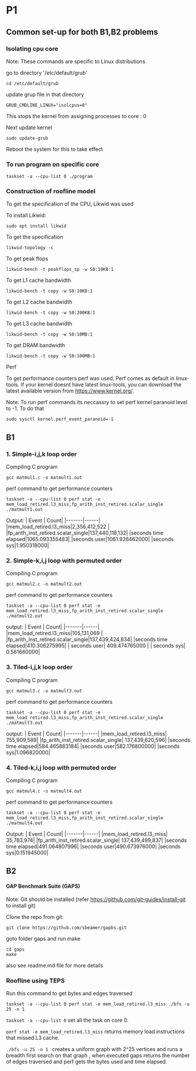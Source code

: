 # P1
## Common set-up for both B1,B2 problems
### Isolating cpu core
Note: These commands are specific to Linux distributions

go to directory '/etc/default/grub'
```
cd /etc/default/grub
```
update grup file in that directory
```
GRUB_CMDLINE_LINUX="isolcpus=0"
```
This stops the kernel from assigning processes to core : 0

Next update kernel
```
sudo update-grub
```
Reboot the system for this to take effect

### To run program on specific core
```
taskset -a --cpu-list 0 ./program
```

### Construction of roofline model
To get the specification of the CPU, Likwid was used

To install Likwid:
```
sudo apt install likwid
```

To get the specification
```
likwid-topology -c
```
To get peak flops
```
likwid-bench -t peakflops_sp -w S0:10KB:1
```
To get L1 cache bandwidth
```
likwid-bench -t copy -w S0:10KB:1
```
To get L2 cache bandwidth
```
likwid-bench -t copy -w S0:200KB:1
```
To get L3 cache bandwidth
```
likwid-bench -t copy -w S0:10MB:1
```
To get DRAM bandwidth
```
likwid-bench -t copy -w S0:100MB:1
```
Perf

To get performance counters perf was used. Perf comes as default in linux-tools. If your kernel doesnt have latest linux-tools, you can download the latest available version from https://www.kernel.org/. 

Note: To run perf commands its neccassry to set perf kernel paranoid level to -1. To do that 
```
sudo sysctl kernel.perf_event_paranoid=-1
```

## B1
### 1. Simple-i,j,k loop order
Compiling C program

```
gcc matmul1.c -o matmult1.out
```
perf command to get performance counters
```
taskset -a --cpu-list 0 perf stat -e mem_load_retired.l3_miss,fp_arith_inst_retired.scalar_single ./matmult1.out
```
Output:
| Event | Count|
|-------|------|
|mem_load_retired.l3_miss|2,356,412,522 |
|fp_arith_inst_retired.scalar_single|137,440,118,132|
|seconds time elapsed|1065.093355483|
|seconds user|1061.926462000|
|seconds sys|1.950318000|



### 2. Simple-k,i,j loop with permuted order
Compiling C program

```
gcc matmul2.c -o matmult2.out
```
perf command to get performance counters
```
taskset -a --cpu-list 0 perf stat -e mem_load_retired.l3_miss,fp_arith_inst_retired.scalar_single ./matmult2.out
```
output:
| Event | Count|
|-------|------|
|mem_load_retired.l3_miss|105,131,069 |
|fp_arith_inst_retired.scalar_single|137,439,424,834|
|seconds time elapsed|410.306275995|
|  seconds user| 409.474765000 |
|  seconds sys|  0.561660000|

### 3. Tiled-i,j,k loop order
Compiling C program

```
gcc matmul3.c -o matmult3.out
```
perf command to get performance counters
```
taskset -a --cpu-list 0 perf stat -e mem_load_retired.l3_miss,fp_arith_inst_retired.scalar_single ./matmult3.out
```
output:
| Event | Count|
|-------|------|
|mem_load_retired.l3_miss| 755,909,589|
|fp_arith_inst_retired.scalar_single| 137,439,620,596|
|seconds time elapsed|584.465883184|
|seconds user|582.176800000|
|seconds sys|1.096820000|

### 4. Tiled-k,i,j loop with permuted order
Compiling C program

```
gcc matmul4.c -o matmult4.out
```
perf command to get performance counters
```
taskset -a --cpu-list 0 perf stat -e mem_load_retired.l3_miss,fp_arith_inst_retired.scalar_single ./matmult4.out
```
Output:
| Event | Count|
|-------|------|
|mem_load_retired.l3_miss| 35,783,974|
|fp_arith_inst_retired.scalar_single| 137,439,499,837|
|seconds time elapsed|491.064807996|
|seconds user|490.673976000|
|seconds sys|0.151945000|

## B2
#### GAP Benchmark Suite (GAPS)
Note: Git should be installed (refer https://github.com/git-guides/install-git to install git)

Clone the repo from git:
```
git clone https://github.com/sbeamer/gapbs.git
```
goto folder gaps and run make
```
cd gaps
make
```
also see readme.md file for more details

### Roofline using TEPS

Run this command to get bytes and edges traversed
```
taskset -a --cpu-list 0 perf stat -e mem_load_retired.l3_miss ./bfs -u 25 -n 1
```
`taskset -a --cpu-list 0` set all the task on core 0.

`perf stat -e mem_load_retired.l3_miss` returns memory load instructions that missed L3 cache.

`./bfs -u 25 -n 1 ` creates a uniform graph with 2^25 vertices and runs a breadth first search on that graph , when executed gaps returns the number of edges traversed and perf gets the bytes used and time elapsed.